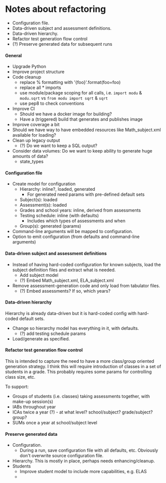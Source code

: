# Notes about refactoring

* Configuration file.
* Data-driven subject and assessment definitions.
* Data-driven hierarchy.
* Refactor test generation flow control
* (?) Preserve generated data for subsequent runs

#### General

* Upgrade Python
* Improve project structure
* Code cleanup
    * replace % formatting with '{foo}'.format(foo=foo)
    * replace all * imports
    * use module/package scoping for all calls, i.e. `import modu` & `modu.sqrt` vs `from modu import sqrt` & `sqrt`
    * use pep8 to check conventions
* Improve CI
    * Should we have a docker image for building?
    * Have a (triggered) build that generates and publishes image
* Improve coverage a bit
* Should we have way to have embedded resources like Math_subject.xml available for loading?
* Clean up legacy output
    * (?) Do we want to keep a SQL output?
* Consider data volumes: Do we want to keep ability to generate huge amounts of data?
    * state_types


#### Configuration file

* Create model for configuration
    * Hierarchy: inline?, loaded, generated
        * For generated need params with pre-defined default sets
    * Subject(s): loaded
    * Assessment(s): loaded
    * Grades and school years: inline, derived from assessments
    * Testing schedule: inline (with defaults)
        * Includes which types of assessments and when
    * Group(s): generated (params)
* Command-line arguments will be mapped to configuration.
* Option to emit configuration (from defaults and command-line arguments)


#### Data-driven subject and assessment definitions

* Instead of having hard-coded configuration for known subjects, load the subject definition files and extract what is needed.
    * Add subject model
    * (?) Embed Math_subject.xml, ELA_subject.xml
* Remove assessment-generation code and only load from tabulator files.
    * (?) Embed assessments? If so, which years?


#### Data-driven hierarchy

Hierarchy is already data-driven but it is hard-coded config with hard-coded default sets.
* Change so hierarchy model has everything in it, with defaults.
    * (?) add testing schedule params
* Load/generate as specified.


#### Refactor test generation flow control

This is intended to capture the need to have a more class/group oriented generation strategy.
I think this will require introduction of classes in a set of students in a grade. This probably requires some params for controlling class size, etc.

To support:
* Groups of students (i.e. classes) taking assessments together, with make-up session(s)
* IABs throughout year
* ICAs twice a year (?) - at what level? school/subject? grade/subject? group?
* SUMs once a year at school/subject level


#### Preserve generated data

* Configuration.
    * During a run, save configuration file with all defaults, etc. Obviously don't overwrite source configuration file.
* Hierarchy. This is mostly in place, perhaps needs enhancing/cleanup.
* Students
    * Improve student model to include more capabilities, e.g. ELAS
    *
